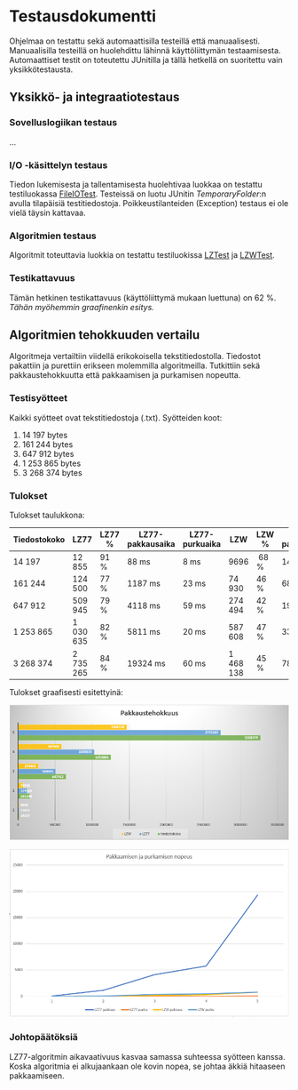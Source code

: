 # Testausdokumentti

Ohjelmaa on testattu sekä automaattisilla testeillä että manuaalisesti. Manuaalisilla testeillä on huolehdittu lähinnä käyttöliittymän testaamisesta. Automaattiset testit
on toteutettu JUnitilla ja tällä hetkellä on suoritettu vain yksikkötestausta.

## Yksikkö- ja integraatiotestaus

### Sovelluslogiikan testaus

...

### I/O -käsittelyn testaus

Tiedon lukemisesta ja tallentamisesta huolehtivaa luokkaa on testattu testiluokassa [FileIOTest](https://github.com/happoni/Compremator3000/blob/master/Compremator3000/src/test/java/hy/happoni/compremator3000/io/FileIOTest.java).
Testeissä on luotu JUnitin *TemporaryFolder*:n avulla tilapäisiä testitiedostoja. Poikkeustilanteiden (Exception) testaus ei ole vielä täysin kattavaa.

### Algoritmien testaus

Algoritmit toteuttavia luokkia on testattu testiluokissa [LZTest](https://github.com/happoni/Compremator3000/blob/master/Compremator3000/src/test/java/hy/happoni/compremator3000/domain/LZTest.java) ja
[LZWTest](https://github.com/happoni/Compremator3000/blob/master/Compremator3000/src/test/java/hy/happoni/compremator3000/domain/LZWTest.java).

### Testikattavuus

Tämän hetkinen testikattavuus (käyttöliittymä mukaan luettuna) on 62 %. *Tähän myöhemmin graafinenkin esitys.*

## Algoritmien tehokkuuden vertailu

Algoritmeja vertailtiin viidellä erikokoisella tekstitiedostolla. Tiedostot pakattiin ja purettiin erikseen molemmilla algoritmeilla. Tutkittiin sekä pakkaustehokkuutta
että pakkaamisen ja purkamisen nopeutta.

### Testisyötteet

Kaikki syötteet ovat tekstitiedostoja (.txt). Syötteiden koot:
1. 14 197 bytes
2. 161 244 bytes
3. 647 912 bytes
4. 1 253 865 bytes
5. 3 268 374 bytes

### Tulokset

Tulokset taulukkona:

Tiedostokoko | LZ77 | LZ77 % | LZ77-pakkausaika | LZ77-purkuaika | LZW | LZW % | LZW-pakkausaika | LZW-purkuaika
--- | --- | --- | --- | --- | --- | --- | --- | ---
14 197 | 12 855 | 91 % | 88 ms | 8 ms | 9696 | 68 % | 14 ms | 24 ms
161 244 | 124 500 | 77 % | 1187 ms | 23 ms | 74 930 | 46 % | 68 ms | 82 ms
647 912 | 509 945 | 79 % | 4118 ms | 59 ms | 274 494 | 42 % | 192 ms | 371 ms
1 253 865 | 1 030 635 | 82 % | 5811 ms | 20 ms | 587 608 | 47 % | 336 ms | 477 ms
3 268 374 | 2 735 265 | 84 % | 19324 ms | 60 ms | 1 468 138 | 45 % | 781 ms | 796 ms

Tulokset graafisesti esitettyinä:

![Pakkaustehokkuus](https://github.com/happoni/Compremator3000/blob/master/Compremator3000/Dokumentaatio/pakkaustehokkuus.PNG)

![Pakkaamisen ja purkamisen nopeudet](https://github.com/happoni/Compremator3000/blob/master/Compremator3000/Dokumentaatio/nopeudet.PNG)

### Johtopäätöksiä

LZ77-algoritmin aikavaativuus kasvaa samassa suhteessa syötteen kanssa. Koska algoritmia ei alkujaankaan ole kovin nopea, se johtaa äkkiä hitaaseen pakkaamiseen.
